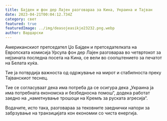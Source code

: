 ```yaml
---
title: Бајден и фон дер Лајен разговараа за Кина, Украина и Тајван
date: 2023-04-21T00:04:12.734Z
category: свет
featured: true
featuredImage: ../img/deasojeasikje23232.png.webp
author: Вардарски
---
```


Американскиот претседател Џо Бајден и претседателката на Европската комисија Урсула фон дер Лајен разговараа во четвртокот за нејзината последна посета на Кина, се вели во соопштението за печатот на Белата куќа.

Тие ја потврдија важноста од одржување на мирот и стабилноста преку Тајванскиот теснец.

Тие се согласуваат дека има потреба да се осигура дека „Украина ја има потребната економска и безбедносна помош“, додека работат заедно на „наметнување трошоци на Кремљ за руската агресија“.

Водачите, исто така, разговараа за тековните заеднички напори за забрзување на транзицијата кон економии со чиста енергија.
